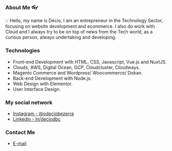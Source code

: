 ### About Me 👓

<!--
**deciobezerra/deciobezerra** is a ✨ _special_ ✨ repository because its `README.md` (this file) appears on your GitHub profile.

Here are some ideas to get you started:

- 🔭 I’m currently working on ...
- 🌱 I’m currently learning ...
- 👯 I’m looking to collaborate on ...
- 🤔 I’m looking for help with ...
- 💬 Ask me about ...
- 📫 How to reach me: ...
- 😄 Pronouns: ...
- ⚡ Fun fact: ...
-->

💡 Hello, my name is Décio, I am an entrepreneur in the Technology Sector, focusing on website development and ecommerce. I also do work with Cloud and I always try to be on top of news from the Tech world, as a curious person, always undertaking and developing.


### Technologies

* Front-end Development with HTML, CSS, Javascript, Vue.js and NuxtJS.
* Clouds, AWS, Digital Ocean, GCP, Cloudcluster, Cloudways.
* Magento Commerce and Wordpress/ Woocommerce/ Dokan.
* Back-end Development with Node.js.
* Web Design with Elementor.
* User Interface Design.

### My social network
* <a href="https://www.instagram.com/odeciobezerra/" rel="nofollow"> Instagram - @odeciobezerra</a>
* <a href="https://www.linkedin.com/in/deciodbc/" rel="nofollow"> Linkedin - in/deciodbc</a>

### Contact Me
* <a href="mailto:contato@techalpha.com;br"> E-mail</a>


